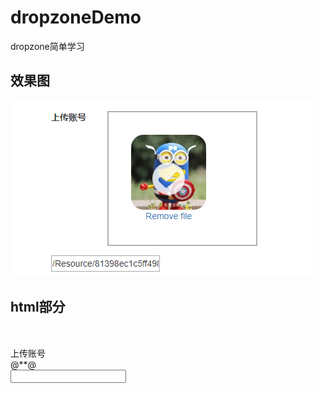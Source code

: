 # dropzoneDemo
dropzone简单学习

## 效果图
![](https://github.com/zc282840325/dropzoneDemo/blob/master/dropzone/Resource/2.png)

## html部分
<div class="row" style="margin-top:50px;">
        <div class="col-md-4 form-group m-form__group row">
            <label asp-for="Avatar" class="col-form-label col-md-3"> 上传账号 </label>
            <div class="col-md-9">
                @*<input id="Avatar" type="hidden" />*@
                <input id="PictureFileToken" type="hidden" />
                <input id="PictureId" type="hidden" />
                <div class="dropzone m-dropzone m-dropzone--success" id="m-dropzone-one" action="/Home/UpLoadProcess">
                </div>
            </div>
        </div>
</div>
<input type="text"  id="Avatar" readonly/>
